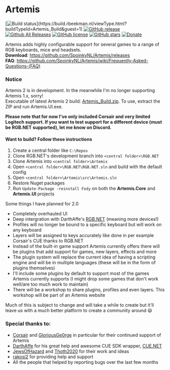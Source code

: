 # Artemis
[![Build status](https://build.rbeekman.nl/app/rest/builds/buildType:(id:Artemis_Build)/statusIcon.svg)](https://build.rbeekman.nl/viewType.html?buildTypeId=Artemis_Build&guest=1)
[![GitHub release](https://img.shields.io/github/release/spoinkynl/Artemis.svg)](https://github.com/SpoinkyNL/Artemis/releases)
[![Github All Releases](https://img.shields.io/github/downloads/spoinkynl/artemis/setup.exe.svg)](https://github.com/SpoinkyNL/Artemis/releases)
[![GitHub license](https://img.shields.io/badge/license-GPL3-blue.svg)](https://github.com/SpoinkyNL/Artemis/blob/master/LICENSE)
[![GitHub stars](https://img.shields.io/github/stars/SpoinkyNL/Artemis.svg)](https://github.com/SpoinkyNL/Artemis/stargazers)
[![Donate](https://img.shields.io/badge/Donate-PayPal-green.svg)](https://www.paypal.com/cgi-bin/webscr?cmd=_s-xclick&hosted_button_id=VQBAEJYUFLU4J) 

Artemis adds highly configurable support for several games to a range of RGB keyboards, mice and headsets.  
**Download**: https://github.com/SpoinkyNL/Artemis/releases  
**FAQ**: https://github.com/SpoinkyNL/Artemis/wiki/Frequently-Asked-Questions-(FAQ)

### Notice
Artemis 2 is in development. In the meanwhile I'm no longer supporting Artemis 1.x, sorry!  
Executable of latest Artemis 2 build: [Artemis_Build.zip]( https://build.rbeekman.nl/repository/downloadAll/Artemis_Build/.lastSuccessful/artifacts.zip?guest=1). To use, extract the ZIP and run Artemis.UI.exe.  

**Please note that for now I've only included Corsair and very limited Logitech support. If you want to test support for a different device (must be RGB.NET supported), let me know on Discord.**

#### Want to build? Follow these instructions
1. Create a central folder like ```C:\Repos```
2. Clone RGB.NET's development branch into ```<central folder>\RGB.NET```
3. Clone Artemis into  ```<central folder>\Artemis```
5. Open ```<central folder>\RGB.NET\RGB.NET.sln``` and build with the default config
4. Open ```<central folder>\Artemis\src\Artemis.sln```
5. Restore Nuget packages
6. Run ```Update-Package -reinstall Fody``` on both the **Artemis.Core** and **Artemis.UI** projects

Some things I have planned for 2.0
- Completely overhauled UI
- Deep intergration with DarthAffe's [RGB.NET](https://github.com/DarthAffe/RGB.NET) (meaning more devices!)
- Profiles will no longer be bound to a specific keyboard but will work on any keyboard
- Layers will be assigned to keys accurately like done in per example Corsair's CUE thanks to RGB.NET
- Instead of the built-in game support Artemis currently offers there will be plugins that add support for games, new layers, effects and more
- The plugin system will replace the current idea of having a scripting engine and will be in multiple languages (these will be in the form of plugins themselves)
- I'll include some plugins by default to support most of the games Artemis currently supports (I might drop some games that don't work well/are too much work to maintain)
- There will be a workshop to share plugins, profiles and even layers. This workshop will be part of an Artemis website

Much of this is subject to change and will take a while to create but it'll leave us with a much better platform to create a community around :smiley:


### Special thanks to:
 - [Corsair](http://corsair.com) and [GloriousGe0rge](https://twitter.com/GloriousGe0rge) in particular for their continued support of Artemis
 - [DarthAffe](https://github.com/DarthAffe) for his great help and awesome CUE SDK wrapper, [CUE.NET](https://github.com/DarthAffe/CUE.NET)
 - [JewsOfHazard](https://github.com/JewsOfHazard) and [Thoth2020](https://github.com/Thoth2020) for their work and ideas
 - [rakosi2](https://github.com/rakosi2) for providing help and support
 - All the people that helped by reporting bugs over the last few months
